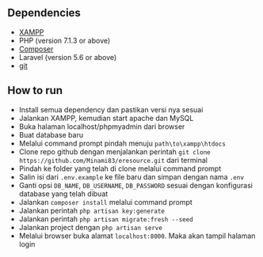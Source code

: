## Dependencies
- [XAMPP](https://www.apachefriends.org/index.html)
- PHP (version 7.1.3 or above)
- [Composer](https://getcomposer.org/)
- Laravel (version 5.6 or above)
- [git](https://git-scm.com/downloads)

## How to run
- Install semua dependency dan pastikan versi nya sesuai
- Jalankan XAMPP, kemudian start apache dan MySQL
- Buka halaman localhost/phpmyadmin dari browser
- Buat database baru
- Melalui command prompt pindah menuju `path\to\xampp\htdocs`
- Clone repo github dengan menjalankan perintah `git clone https://github.com/Minami83/eresource.git` dari terminal
- Pindah ke folder yang telah di clone melalui command prompt
- Salin isi dari `.env.example` ke file baru dan simpan dengan nama `.env`
- Ganti opsi `DB_NAME`, `DB_USERNAME`, `DB_PASSWORD` sesuai dengan konfigurasi database yang telah dibuat
- Jalankan `composer install` melalui command prompt
- Jalankan perintah `php artisan key:generate`
- Jalankan perintah `php artisan migrate:fresh --seed`
- Jalankan project dengan `php artisan serve`
- Melalui browser buka alamat `localhost:8000`. Maka akan tampil halaman login
